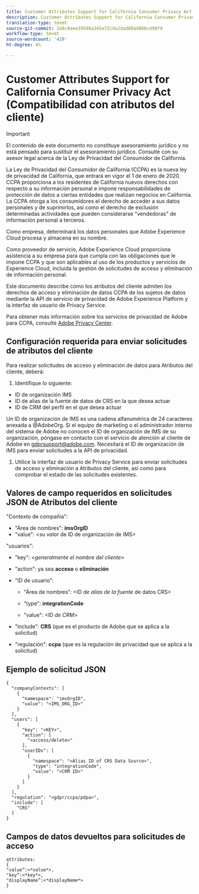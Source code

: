 ```yaml
---
title: Customer Attributes Support for California Consumer Privacy Act (Compatibilidad con atributos del cliente)
description: Customer Attributes Support for California Consumer Privacy Act (Compatibilidad con atributos del cliente)
translation-type: tm+mt
source-git-commit: 2e8c8aee39546a345e72cda2dad08ad866cd90f9
workflow-type: tm+mt
source-wordcount: '429'
ht-degree: 4%

---
```



# Customer Attributes Support for California Consumer Privacy Act (Compatibilidad con atributos del cliente)


>[!IMPORTANT]
>
>El contenido de este documento no constituye asesoramiento jurídico y no está pensado para sustituir el asesoramiento jurídico. Consulte con su asesor legal acerca de la Ley de Privacidad del Consumidor de California.

La Ley de Privacidad del Consumidor de California (CCPA) es la nueva ley de privacidad de California, que entrará en vigor el 1 de enero de 2020. CCPA proporciona a los residentes de California nuevos derechos con respecto a su información personal e impone responsabilidades de protección de datos a ciertas entidades que realizan negocios en California. La CCPA otorga a los consumidores el derecho de acceder a sus datos personales y de suprimirlos, así como el derecho de exclusión determinadas actividades que pueden considerarse &quot;vendedoras&quot; de información personal a terceros.

Como empresa, determinará los datos personales que Adobe Experience Cloud procesa y almacena en su nombre.

Como proveedor de servicio, Adobe Experience Cloud proporciona asistencia a su empresa para que cumpla con las obligaciones que le impone CCPA y que son aplicables al uso de los productos y servicios de Experience Cloud, incluida la gestión de solicitudes de acceso y eliminación de información personal.

Este documento describe cómo los atributos del cliente admiten los derechos de acceso y eliminación de datos CCPA de los sujetos de datos mediante la API de servicio de privacidad de Adobe Experience Platform y la interfaz de usuario de Privacy Service.

Para obtener más información sobre los servicios de privacidad de Adobe para CCPA, consulte [Adobe Privacy Center](https://www.adobe.com/privacy/ccpa.html).

## Configuración requerida para enviar solicitudes de atributos del cliente

Para realizar solicitudes de acceso y eliminación de datos para Atributos del cliente, deberá:

1. Identifique lo siguiente:

* ID de organización IMS
* ID de alias de la fuente de datos de CRS en la que desea actuar
* ID de CRM del perfil en el que desea actuar

Un ID de organización de IMS es una cadena alfanumérica de 24 caracteres anexada a @AdobeOrg. Si el equipo de marketing o el administrador interno del sistema de Adobe no conocen el ID de organización de IMS de su organización, póngase en contacto con el servicio de atención al cliente de Adobe en gdprsupport@adobe.com. Necesitará el ID de organización de IMS para enviar solicitudes a la API de privacidad.

1. Utilice la interfaz de usuario de Privacy Service para enviar solicitudes de acceso y eliminación a Atributos del cliente, así como para comprobar el estado de las solicitudes existentes.

## Valores de campo requeridos en solicitudes JSON de Atributos del cliente

&quot;Contexto de compañía&quot;:

* &quot;Área de nombres&quot;: **imsOrgID**
* &quot;value&quot;: &lt;*su valor* de ID de organización de IMS>

&quot;usuarios&quot;:

* &quot;key&quot;: &lt;*generalmente el nombre del cliente*>

* &quot;action&quot;: ya sea **acceso** o **eliminación**

* &quot;ID de usuario&quot;:

   * &quot;Área de nombres&quot;: &lt;ID *de alias de la fuente* de datos CRS>

   * &quot;type&quot;: **integrationCode**

   * &quot;value&quot;: &lt;ID *de CRM*>

* &quot;include&quot;: **CRS** (que es el producto de Adobe que se aplica a la solicitud)

* &quot;regulación&quot;: **ccpa** (que es la regulación de privacidad que se aplica a la solicitud)

## Ejemplo de solicitud JSON

```
{
  "companyContexts": [
    {
      "namespace": "imsOrgID",
      "value": "<IMS_ORG_ID>"
    }
  ],
  "users": [
    {
      "key": "<KEY>",
      "action": [
        "<access/delete>"
      ],
      "userIDs": [
        {
          "namespace": "<Alias ID of CRS Data Source>",
          "type": "integrationCode",
          "value": "<CRM ID>"
        }
      ]
    }
  ],
  "regulation": "<gdpr/ccpa/pdpa>",
  "include": [
    "CRS"
  ]
}
```

## Campos de datos devueltos para solicitudes de acceso

```
attributes:
{
"value”:<*value*>,
"key”:<*key*>,
"displayName”:<*displayName*>
}
```
